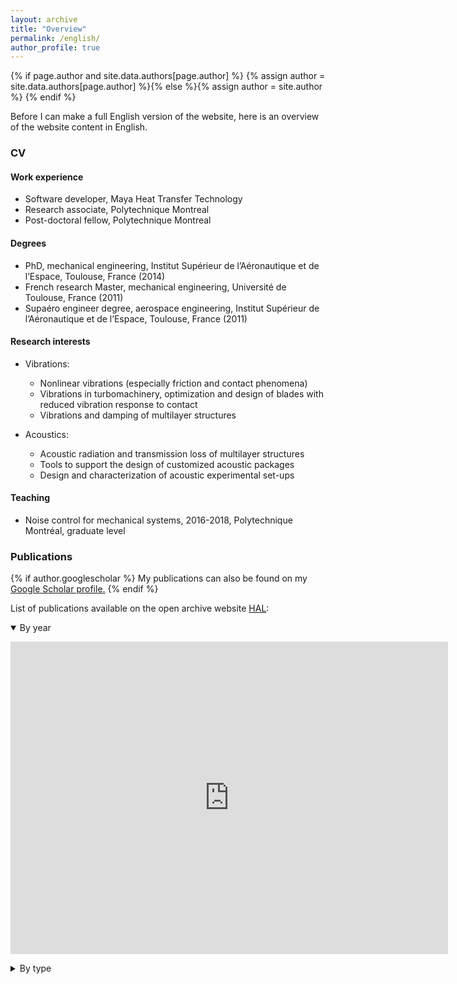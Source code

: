 ```yaml
---
layout: archive
title: "Overview"
permalink: /english/
author_profile: true
---
```


{% if page.author and site.data.authors[page.author] %}
  {% assign author = site.data.authors[page.author] %}{% else %}{% assign author = site.author %}
{% endif %}

Before I can make a full English version of the website, here is an overview of the website content in English.
### CV

#### Work experience
* Software developer, Maya Heat Transfer Technology
* Research associate, Polytechnique Montreal
* Post-doctoral fellow, Polytechnique Montreal

#### Degrees
* PhD, mechanical engineering, Institut Supérieur de l’Aéronautique et de l’Espace, Toulouse, France (2014)
* French research Master, mechanical engineering, Université de Toulouse, France (2011)
* Supaéro engineer degree, aerospace engineering, Institut Supérieur de l’Aéronautique et de l’Espace, Toulouse, France (2011)

#### Research interests
* Vibrations: 
  * Nonlinear vibrations (especially friction and contact phenomena)
  * Vibrations in turbomachinery, optimization and design of blades with reduced vibration response to contact
  * Vibrations and damping of multilayer structures

* Acoustics:
  * Acoustic radiation and transmission loss of multilayer structures
  * Tools to support the design of customized acoustic packages
  * Design and characterization of acoustic experimental set-ups
  
#### Teaching
* Noise control for mechanical systems, 2016-2018, Polytechnique Montréal, graduate level

### Publications

{% if author.googlescholar %}
  My publications can also be found on my <u><a href="{{author.googlescholar}}">Google Scholar profile</a>.</u>
{% endif %}

List of publications available on the open archive website [HAL](https://hal.archives-ouvertes.fr/):

 <details open>
  <summary>By year</summary>
  <p> <IFRAME width="700" height="500" src="https://haltools.archives-ouvertes.fr/Public/afficheRequetePubli.php?idHal=elsa-piollet&CB_auteur=oui&CB_titre=oui&CB_article=oui&langue=Anglais&tri_exp=annee_publi&tri_exp2=typdoc&tri_exp3=date_publi&ordre_aff=TA&Fen=Aff&css=../css/VisuCondenseSsCadre.css" FRAMEBORDER="0" scrolling="auto" ></IFRAME></p>
</details> 

 <details>
  <summary>By type</summary>
  <p> <IFRAME width="700" height="500" src="https://haltools.archives-ouvertes.fr/Public/afficheRequetePubli.php?idHal=elsa-piollet&CB_auteur=oui&CB_titre=oui&CB_article=oui&langue=Francais&tri_exp=typdoc&tri_exp2=date_publi&tri_exp3=date_publi&ordre_aff=TA&Fen=Aff&css=../css/VisuCondenseSsCadre.css" FRAMEBORDER="0" scrolling="auto" ></IFRAME></p>
</details> 


